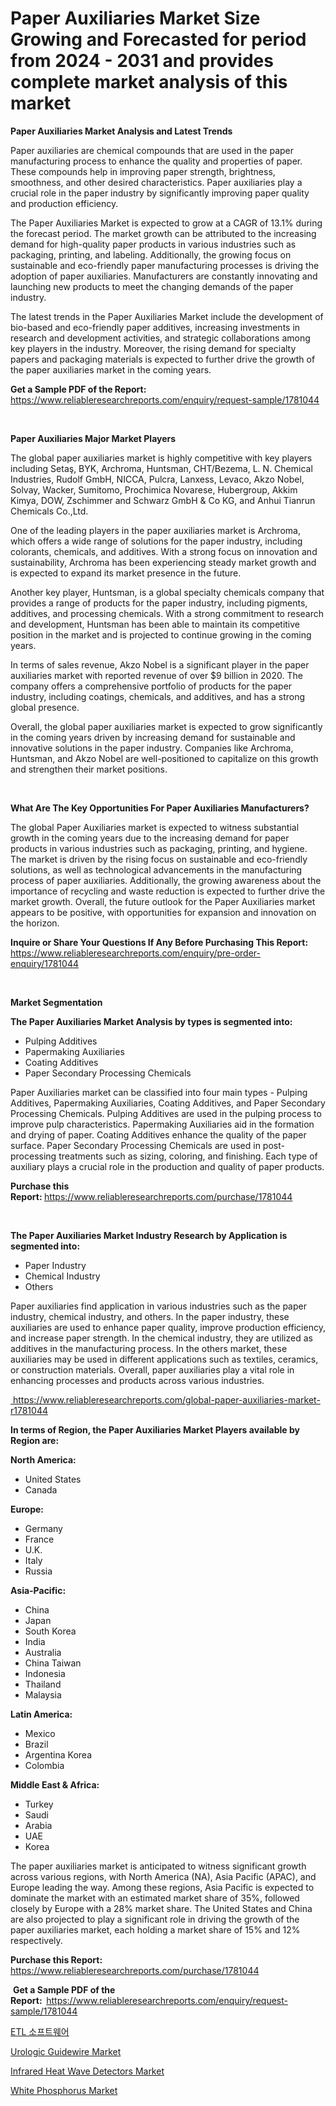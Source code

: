 <p><h1>Paper Auxiliaries Market Size Growing and Forecasted for period from 2024 - 2031 and provides complete market analysis of this market</h1></p><p><strong>Paper Auxiliaries Market Analysis and Latest Trends</strong></p>
<p><p>Paper auxiliaries are chemical compounds that are used in the paper manufacturing process to enhance the quality and properties of paper. These compounds help in improving paper strength, brightness, smoothness, and other desired characteristics. Paper auxiliaries play a crucial role in the paper industry by significantly improving paper quality and production efficiency.</p><p>The Paper Auxiliaries Market is expected to grow at a CAGR of 13.1% during the forecast period. The market growth can be attributed to the increasing demand for high-quality paper products in various industries such as packaging, printing, and labeling. Additionally, the growing focus on sustainable and eco-friendly paper manufacturing processes is driving the adoption of paper auxiliaries. Manufacturers are constantly innovating and launching new products to meet the changing demands of the paper industry.</p><p>The latest trends in the Paper Auxiliaries Market include the development of bio-based and eco-friendly paper additives, increasing investments in research and development activities, and strategic collaborations among key players in the industry. Moreover, the rising demand for specialty papers and packaging materials is expected to further drive the growth of the paper auxiliaries market in the coming years.</p></p>
<p><strong>Get a Sample PDF of the Report:&nbsp;</strong> <a href="https://www.reliableresearchreports.com/enquiry/request-sample/1781044">https://www.reliableresearchreports.com/enquiry/request-sample/1781044</a></p>
<p>&nbsp;</p>
<p><strong>Paper Auxiliaries Major Market Players</strong></p>
<p><p>The global paper auxiliaries market is highly competitive with key players including Setaş, BYK, Archroma, Huntsman, CHT/Bezema, L. N. Chemical Industries, Rudolf GmbH, NICCA, Pulcra, Lanxess, Levaco, Akzo Nobel, Solvay, Wacker, Sumitomo, Prochimica Novarese, Hubergroup, Akkim Kimya, DOW, Zschimmer and Schwarz GmbH & Co KG, and Anhui Tianrun Chemicals Co.,Ltd.</p><p>One of the leading players in the paper auxiliaries market is Archroma, which offers a wide range of solutions for the paper industry, including colorants, chemicals, and additives. With a strong focus on innovation and sustainability, Archroma has been experiencing steady market growth and is expected to expand its market presence in the future.</p><p>Another key player, Huntsman, is a global specialty chemicals company that provides a range of products for the paper industry, including pigments, additives, and processing chemicals. With a strong commitment to research and development, Huntsman has been able to maintain its competitive position in the market and is projected to continue growing in the coming years.</p><p>In terms of sales revenue, Akzo Nobel is a significant player in the paper auxiliaries market with reported revenue of over $9 billion in 2020. The company offers a comprehensive portfolio of products for the paper industry, including coatings, chemicals, and additives, and has a strong global presence.</p><p>Overall, the global paper auxiliaries market is expected to grow significantly in the coming years driven by increasing demand for sustainable and innovative solutions in the paper industry. Companies like Archroma, Huntsman, and Akzo Nobel are well-positioned to capitalize on this growth and strengthen their market positions.</p></p>
<p>&nbsp;</p>
<p><strong>What Are The Key Opportunities For Paper Auxiliaries Manufacturers?</strong></p>
<p><p>The global Paper Auxiliaries market is expected to witness substantial growth in the coming years due to the increasing demand for paper products in various industries such as packaging, printing, and hygiene. The market is driven by the rising focus on sustainable and eco-friendly solutions, as well as technological advancements in the manufacturing process of paper auxiliaries. Additionally, the growing awareness about the importance of recycling and waste reduction is expected to further drive the market growth. Overall, the future outlook for the Paper Auxiliaries market appears to be positive, with opportunities for expansion and innovation on the horizon.</p></p>
<p><strong>Inquire or Share Your Questions If Any Before Purchasing This Report:</strong> <a href="https://www.reliableresearchreports.com/enquiry/pre-order-enquiry/1781044">https://www.reliableresearchreports.com/enquiry/pre-order-enquiry/1781044</a></p>
<p>&nbsp;</p>
<p><strong>Market Segmentation</strong></p>
<p><strong>The Paper Auxiliaries Market Analysis by types is segmented into:</strong></p>
<p><ul><li>Pulping Additives</li><li>Papermaking Auxiliaries</li><li>Coating Additives</li><li>Paper Secondary Processing Chemicals</li></ul></p>
<p><p>Paper Auxiliaries market can be classified into four main types - Pulping Additives, Papermaking Auxiliaries, Coating Additives, and Paper Secondary Processing Chemicals. Pulping Additives are used in the pulping process to improve pulp characteristics. Papermaking Auxiliaries aid in the formation and drying of paper. Coating Additives enhance the quality of the paper surface. Paper Secondary Processing Chemicals are used in post-processing treatments such as sizing, coloring, and finishing. Each type of auxiliary plays a crucial role in the production and quality of paper products.</p></p>
<p><strong>Purchase this Report:&nbsp;</strong><a href="https://www.reliableresearchreports.com/purchase/1781044">https://www.reliableresearchreports.com/purchase/1781044</a></p>
<p>&nbsp;</p>
<p><strong>The Paper Auxiliaries Market Industry Research by Application is segmented into:</strong></p>
<p><ul><li>Paper Industry</li><li>Chemical Industry</li><li>Others</li></ul></p>
<p><p>Paper auxiliaries find application in various industries such as the paper industry, chemical industry, and others. In the paper industry, these auxiliaries are used to enhance paper quality, improve production efficiency, and increase paper strength. In the chemical industry, they are utilized as additives in the manufacturing process. In the others market, these auxiliaries may be used in different applications such as textiles, ceramics, or construction materials. Overall, paper auxiliaries play a vital role in enhancing processes and products across various industries.</p></p>
<p><a href="https://www.reliableresearchreports.com/global-paper-auxiliaries-market-r1781044">&nbsp;https://www.reliableresearchreports.com/global-paper-auxiliaries-market-r1781044</a></p>
<p><strong>In terms of Region, the Paper Auxiliaries Market Players available by Region are:</strong></p>
<p>
    <p> <strong> North America: </strong>
        <ul>
            <li>United States</li>
            <li>Canada</li>
        </ul>
        </p> 
    <p> <strong> Europe: </strong>
        <ul>
            <li>Germany</li>
            <li>France</li>
            <li>U.K.</li>
            <li>Italy</li>
            <li>Russia</li>
        </ul>
        </p> 
    <p> <strong> Asia-Pacific: </strong>
        <ul>
            <li>China</li>
            <li>Japan</li>
            <li>South Korea</li>
            <li>India</li>
            <li>Australia</li>
            <li>China Taiwan</li>
            <li>Indonesia</li>
            <li>Thailand</li>
            <li>Malaysia</li>
        </ul>
        </p> 
    <p> <strong> Latin America: </strong>
        <ul>
            <li>Mexico</li>
            <li>Brazil</li>
            <li>Argentina Korea</li>
            <li>Colombia</li>
        </ul>
        </p> 
    <p> <strong> Middle East & Africa: </strong>
        <ul>
            <li>Turkey</li>
            <li>Saudi</li>
            <li>Arabia</li>
            <li>UAE</li>
            <li>Korea</li>
        </ul>
    </p>
    </p>
<p><p>The paper auxiliaries market is anticipated to witness significant growth across various regions, with North America (NA), Asia Pacific (APAC), and Europe leading the way. Among these regions, Asia Pacific is expected to dominate the market with an estimated market share of 35%, followed closely by Europe with a 28% market share. The United States and China are also projected to play a significant role in driving the growth of the paper auxiliaries market, each holding a market share of 15% and 12% respectively.</p></p>
<p><strong>Purchase this Report: </strong><a href="https://www.reliableresearchreports.com/purchase/1781044">https://www.reliableresearchreports.com/purchase/1781044</a></p>
<p>&nbsp;<strong>Get a Sample PDF of the Report:&nbsp;&nbsp;</strong><a href="https://www.reliableresearchreports.com/enquiry/request-sample/1781044">https://www.reliableresearchreports.com/enquiry/request-sample/1781044</a></p>
<p><strong></strong></p>
<p><p><a href="https://github.com/muchswr/Market-Research-Report-List-1/blob/main/8255698184301.md">ETL 소프트웨어</a></p><p><a href="https://github.com/donaldnnellyjhs/Market-Research-Report-List-1/blob/main/urologic-guidewire-market.md">Urologic Guidewire Market</a></p><p><a href="https://medium.com/@clairhane1992/insights-into-infrared-heat-wave-detectors-market-share-and-competitive-landscape-for-period-from-3954d3025146">Infrared Heat Wave Detectors Market</a></p><p><a href="https://medium.com/@amyjacobi/white-phosphorus-market-investigation-industry-evolution-and-forecast-till-2031-6c1d7fd6e6eb">White Phosphorus Market</a></p></p>